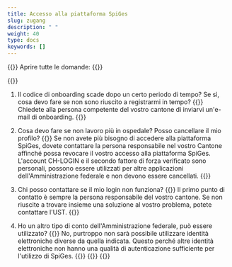 ```yaml
---
title: Accesso alla piattaforma SpiGes
slug: zugang 
description: " "
weight: 40
type: docs
keywords: []
---
```


{{<faqBlock>}}
Aprire tutte le domande: {{<collapsibleGroupCommand groupId="zugang">}}

{{<numberedList>}}
1. Il codice di onboarding scade dopo un certo periodo di tempo? Se sì, cosa devo fare se non sono riuscito a registrarmi in tempo? 
{{<collapsibleBlock groupId="zugang">}}
Chiedete alla persona competente del vostro cantone di inviarvi un'e-mail di onboarding.
{{</collapsibleBlock>}}

2. Cosa devo fare se non lavoro più in ospedale? Posso cancellare il mio profilo?
{{<collapsibleBlock groupId="zugang">}}
Se non avete più bisogno di accedere alla piattaforma SpiGes, dovete contattare la persona responsabile nel vostro Cantone affinché possa revocare il vostro accesso alla piattaforma SpiGes. L'account CH-LOGIN e il secondo fattore di forza verificato sono personali, possono essere utilizzati per altre applicazioni dell'Amministrazione federale e non devono essere cancellati.
{{</collapsibleBlock>}}

3. Chi posso contattare se il mio login non funziona?
{{<collapsibleBlock groupId="zugang">}}
Il primo punto di contatto è sempre la persona responsabile del vostro cantone. Se non riuscite a trovare insieme una soluzione al vostro problema, potete contattare l'UST.
{{</collapsibleBlock>}}

4. Ho un altro tipo di conto dell'Amministrazione federale, può essere utilizzato? 
{{<collapsibleBlock groupId="zugang">}}
No, purtroppo non sarà possibile utilizzare identità elettroniche diverse da quella indicata. Questo perché altre identità elettroniche non hanno una qualità di autenticazione sufficiente per l'utilizzo di SpiGes.
{{</collapsibleBlock>}}
{{</numberedList>}}
{{</faqBlock>}}